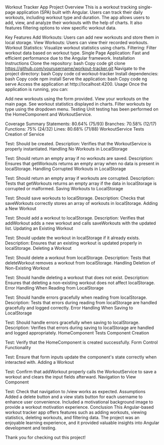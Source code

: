 Workout Tracker App
Project Overview
This is a workout tracking single-page application (SPA) built with Angular. Users can track their daily workouts, including workout type and duration. The app allows users to add, view, and analyze their workouts with the help of charts. It also features filtering options to view specific workout data.

Key Features
Add Workouts: Users can add new workouts and store them in local storage.
View Workouts: Users can view their recorded workouts.
Workout Statistics: Visualize workout statistics using charts.
Filtering: Filter workout data based on workout type.
Single Page Application: Fast and efficient performance due to the Angular framework.
Installation Instructions
Clone the repository:
bash
Copy code
git clone https://github.com/yourusername/workout-tracker.git
Navigate to the project directory:
bash
Copy code
cd workout-tracker
Install dependencies:
bash
Copy code
npm install
Serve the application:
bash
Copy code
ng serve
Access the application at http://localhost:4200.
Usage
Once the application is running, you can:

Add new workouts using the form provided.
View your workouts on the main page.
See workout statistics displayed in charts.
Filter workouts by type using the dropdown menu.
Testing
Unit testing has been performed on the HomeComponent and WorkoutService.

Coverage Summary
Statements: 80.64% (75/93)
Branches: 70.58% (12/17)
Functions: 75% (24/32)
Lines: 80.68% (71/88)
WorkoutService Tests
Creation of Service

Test: Should be created.
Description: Verifies that the WorkoutService is properly instantiated.
Handling No Workouts in LocalStorage

Test: Should return an empty array if no workouts are saved.
Description: Ensures that getWorkouts returns an empty array when no data is present in localStorage.
Handling Corrupted Workouts in LocalStorage

Test: Should return an empty array if workouts are corrupted.
Description: Tests that getWorkouts returns an empty array if the data in localStorage is corrupted or malformed.
Saving Workouts to LocalStorage

Test: Should save workouts to localStorage.
Description: Checks that saveWorkouts correctly stores an array of workouts in localStorage.
Adding a New Workout

Test: Should add a workout to localStorage.
Description: Verifies that addWorkout adds a new workout and calls saveWorkouts with the updated list.
Updating an Existing Workout

Test: Should update the workout in localStorage if it already exists.
Description: Ensures that an existing workout is updated properly in localStorage.
Deleting a Workout

Test: Should delete a workout from localStorage.
Description: Tests that deleteWorkout removes a workout from localStorage.
Handling Deletion of Non-Existing Workout

Test: Should handle deleting a workout that does not exist.
Description: Ensures that deleting a non-existing workout does not affect localStorage.
Error Handling When Reading from LocalStorage

Test: Should handle errors gracefully when reading from localStorage.
Description: Tests that errors during reading from localStorage are handled gracefully and logged correctly.
Error Handling When Saving to LocalStorage

Test: Should handle errors gracefully when saving to localStorage.
Description: Verifies that errors during saving to localStorage are handled and logged appropriately.
HomeComponent Tests
Component Creation

Test: Verify that the HomeComponent is created successfully.
Form Control Functionality

Test: Ensure that form inputs update the component's state correctly when interacted with.
Adding a Workout

Test: Confirm that addWorkout properly calls the WorkoutService to save a workout and clears the input fields afterward.
Navigation to View Component

Test: Check that navigation to /view works as expected.
Assumptions
Added a delete button and a view stats button for each username to enhance user convenience.
Included a motivational background image to provide a workout motivation experience.
Conclusion
This Angular-based workout tracker app offers features such as adding workouts, viewing statistics, deleting workouts, and filtering data. The project was an enjoyable learning experience, and it provided valuable insights into Angular development and testing.

Thank you for checking out this project!

